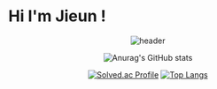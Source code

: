 # Hi I'm Jieun !

<!--
**mjieun0956/mjieun0956** is a ✨ _special_ ✨ repository because its `README.md` (this file) appears on your GitHub profile.

Here are some ideas to get you started:

- 🔭 I’m currently working on ...
- 🌱 I’m currently learning ...
- 👯 I’m looking to collaborate on ...
- 🤔 I’m looking for help with ...
- 💬 Ask me about ...
- 📫 How to reach me: ...
- 😄 Pronouns: ...
- ⚡ Fun fact: ...
-->

<div align="center">
  
![header](https://capsule-render.vercel.app/api?type=wave&color=#FFB6C1&height=300&section=header&text=Hello%20Jieun%20World!&fontSize=90)
  
![Anurag's GitHub stats](https://github-readme-stats.vercel.app/api?username=mjieun0956&show_icons=true&theme=radical)

[![Solved.ac Profile](http://mazassumnida.wtf/api/generate_badge?boj=mun0956)](https://solved.ac/mun0956)
[![Top Langs](https://github-readme-stats.vercel.app/api/top-langs/?username=mjieun0956&layout=compact)](https://github.com/mjieun0956/github-readme-stats)
  
</div>

